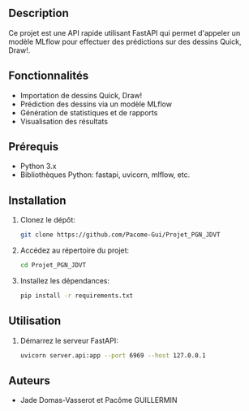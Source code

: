 ## Description
Ce projet est une API rapide utilisant FastAPI qui permet d'appeler un modèle MLflow pour effectuer des prédictions sur des dessins Quick, Draw!.

## Fonctionnalités
- Importation de dessins Quick, Draw!
- Prédiction des dessins via un modèle MLflow
- Génération de statistiques et de rapports
- Visualisation des résultats

## Prérequis
- Python 3.x
- Bibliothèques Python: fastapi, uvicorn, mlflow, etc.

## Installation
1. Clonez le dépôt:
    ```bash
    git clone https://github.com/Pacome-Gui/Projet_PGN_JDVT
    ```
2. Accédez au répertoire du projet:
    ```bash
    cd Projet_PGN_JDVT
    ```
3. Installez les dépendances:
    ```bash
    pip install -r requirements.txt
    ```

## Utilisation
1. Démarrez le serveur FastAPI:
    ```bash
    uvicorn server.api:app --port 6969 --host 127.0.0.1
    ```

## Auteurs
- Jade Domas-Vasserot et Pacôme GUILLERMIN

